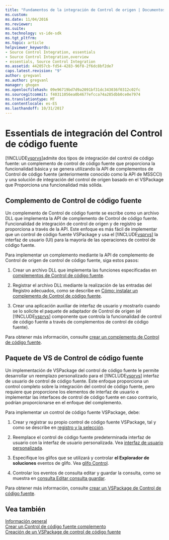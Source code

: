 ```yaml
---
title: "Fundamentos de la integración de Control de origen | Documentos de Microsoft"
ms.custom: 
ms.date: 11/04/2016
ms.reviewer: 
ms.suite: 
ms.technology: vs-ide-sdk
ms.tgt_pltfrm: 
ms.topic: article
helpviewer_keywords:
- Source Control Integration, essentials
- Source Control Integration,overview
- essentials, Source Control Integration
ms.assetid: 442057cb-fd54-4283-96f8-2f6dc8bf2de7
caps.latest.revision: "9"
author: gregvanl
ms.author: gregvanl
manager: ghogen
ms.openlocfilehash: 09e96719bd7d9a2091bf31dc343036f0312c02fc
ms.sourcegitcommit: f40311056ea0b4677efcca74a285dbb0ce0e7974
ms.translationtype: MT
ms.contentlocale: es-ES
ms.lasthandoff: 10/31/2017
---
```

# <a name="source-control-integration-essentials"></a>Essentials de integración del Control de código fuente
[!INCLUDE[vsprvs](../../code-quality/includes/vsprvs_md.md)]admite dos tipos de integración del control de código fuente: un complemento de control de código fuente que proporciona la funcionalidad básica y se genera utilizando la API de complementos de Control de código fuente (anteriormente conocido como la API de MSSCCI) y una solución de integración del control de origen basado en el VSPackage que Proporciona una funcionalidad más sólida.  
  
## <a name="source-control-plug-in"></a>Complemento de Control de código fuente  
 Un complemento de Control de código fuente se escribe como un archivo DLL que implementa la API de complemento de Control de código fuente. Funcionalidad de integración de control de origen y de registro se proporciona a través de la API. Este enfoque es más fácil de implementar que un control de código fuente VSPackage y usa el [!INCLUDE[vsprvs](../../code-quality/includes/vsprvs_md.md)] la interfaz de usuario (UI) para la mayoría de las operaciones de control de código fuente.  
  
 Para implementar un complemento mediante la API de complemento de Control de origen de control de código fuente, siga estos pasos:  
  
1.  Crear un archivo DLL que implementa las funciones especificadas en [complementos de Control de código fuente](../../extensibility/source-control-plug-ins.md).  
  
2.  Registrar el archivo DLL mediante la realización de las entradas del Registro adecuados, como se describe en [Cómo: instalar un complemento de Control de código fuente](../../extensibility/internals/how-to-install-a-source-control-plug-in.md).  
  
3.  Crear una aplicación auxiliar de interfaz de usuario y mostrarlo cuando se lo solicite el paquete de adaptador de Control de origen (el [!INCLUDE[vsprvs](../../code-quality/includes/vsprvs_md.md)] componente que controla la funcionalidad de control de código fuente a través de complementos de control de código fuente).  
  
 Para obtener más información, consulte [crear un complemento de Control de código fuente](../../extensibility/internals/creating-a-source-control-plug-in.md).  
  
## <a name="source-control-vspackage"></a>Paquete de VS de Control de código fuente  
 Un implementación de VSPackage del control de código fuente le permite desarrollar un reemplazo personalizado para el [!INCLUDE[vsprvs](../../code-quality/includes/vsprvs_md.md)] interfaz de usuario de control de código fuente. Este enfoque proporciona un control completo sobre la integración del control de código fuente, pero requiere que proporcione los elementos de interfaz de usuario e implementar las interfaces de control de código fuente en caso contrario, podrían proporcionarse en el enfoque del complemento.  
  
 Para implementar un control de código fuente VSPackage, debe:  
  
1.  Crear y registrar su propio control de código fuente VSPackage, tal y como se describe en [registro y la selección](../../extensibility/internals/registration-and-selection-source-control-vspackage.md).  
  
2.  Reemplace el control de código fuente predeterminada interfaz de usuario con la interfaz de usuario personalizada. Vea [interfaz de usuario personalizada](../../extensibility/internals/custom-user-interface-source-control-vspackage.md).  
  
3.  Especifique los glifos que se utilizará y controlar **el Explorador de soluciones** eventos de glifo. Vea [glifo Control](../../extensibility/internals/glyph-control-source-control-vspackage.md).  
  
4.  Controlar los eventos de consulta editar y guardar la consulta, como se muestra en [consulta Editar consulta guardar](../../extensibility/internals/query-edit-query-save-source-control-vspackage.md).  
  
 Para obtener más información, consulte [crear un VSPackage de Control de código fuente](../../extensibility/internals/creating-a-source-control-vspackage.md).  
  
## <a name="see-also"></a>Vea también  
 [Información general](../../extensibility/internals/source-control-integration-overview.md)   
 [Crear un Control de código fuente complemento](../../extensibility/internals/creating-a-source-control-plug-in.md)   
 [Creación de un VSPackage de control de código fuente](../../extensibility/internals/creating-a-source-control-vspackage.md)
